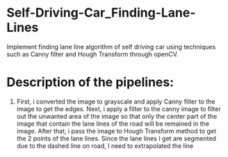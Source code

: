 # Self-Driving-Car_Finding-Lane-Lines
Implement finding lane line algorithm of self driving car using techniques such as Canny filter and Hough Transform through openCV.

# Description of the pipelines:
1) First, i converted the image to grayscale and apply Canny filter to the image to get the edges. Next, i apply a filter to the canny image to filter out the unwanted area of the image so that only the center part of the image that contain the lane lines of the road will be remained in the image. After that, i pass the image to Hough Transform method to get the 2 points of the lane lines. Since the lane lines I get are segmented due to the dashed line on road, I need to extrapolated the line 
